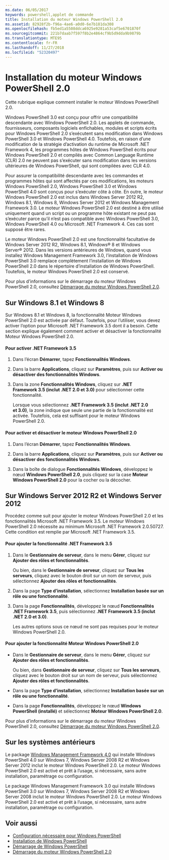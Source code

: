 ```yaml
---
ms.date: 06/05/2017
keywords: powershell,applet de commande
title: Installation du moteur Windows PowerShell 2.0
ms.assetid: 82928f2b-f96a-4ae6-a0d0-6e7b181da308
ms.openlocfilehash: fb5ed1a5508ddca6925e9281a53caf5e6701870f
ms.sourcegitcommit: 221b7daab7f597f8b2e4864cf9b5d9dda9b9879b
ms.translationtype: MTE95
ms.contentlocale: fr-FR
ms.lasthandoff: 11/27/2018
ms.locfileid: "52320497"
---
```

# <a name="installing-the-windows-powershell-20-engine"></a>Installation du moteur Windows PowerShell 2.0
Cette rubrique explique comment installer le moteur Windows PowerShell 2.0.

Windows PowerShell 3.0 est conçu pour offrir une compatibilité descendante avec Windows PowerShell 2.0. Les applets de commande, fournisseurs, composants logiciels enfichables, modules et scripts écrits pour Windows PowerShell 2.0 s’exécutent sans modification dans Windows PowerShell 3.0 et Windows PowerShell 4.0. Toutefois, en raison d’une modification de la stratégie d’activation du runtime de Microsoft .NET Framework 4, les programmes hôtes de Windows PowerShell écrits pour Windows PowerShell 2.0 et compilés avec Common Language Runtime (CLR) 2.0 ne peuvent pas s’exécuter sans modification dans les versions ultérieures de Windows PowerShell, qui sont compilées avec CLR 4.0.

Pour assurer la compatibilité descendante avec les commandes et programmes hôtes qui sont affectés par ces modifications, les moteurs Windows PowerShell 2.0, Windows PowerShell 3.0 et Windows PowerShell 4.0 sont conçus pour s’exécuter côte à côte. En outre, le moteur Windows PowerShell 2.0 est inclus dans Windows Server 2012 R2, Windows 8.1, Windows 8, Windows Server 2012 et Windows Management Framework 3.0. Le moteur Windows PowerShell 2.0 est destiné à être utilisé uniquement quand un script ou un programme hôte existant ne peut pas s’exécuter parce qu’il n’est pas compatible avec Windows PowerShell 3.0, Windows PowerShell 4.0 ou Microsoft .NET Framework 4. Ces cas sont supposé être rares.

Le moteur Windows PowerShell 2.0 est une fonctionnalité facultative de Windows Server 2012 R2, Windows 8.1, Windows® 8 et Windows Server® 2012. Dans les versions antérieures de Windows, quand vous installez Windows Management Framework 3.0, l’installation de Windows PowerShell 3.0 remplace complètement l’installation de Windows PowerShell 2.0 dans le répertoire d’installation de Windows PowerShell. Toutefois, le moteur Windows PowerShell 2.0 est conservé.

Pour plus d’informations sur le démarrage du moteur Windows PowerShell 2.0, consultez [Démarrage du moteur Windows PowerShell 2.0](Starting-the-Windows-PowerShell-2.0-Engine.md).

## <a name="on-windows-81-and-windows-8"></a>Sur Windows 8.1 et Windows 8
Sur Windows 8.1 et Windows 8, la fonctionnalité Moteur Windows PowerShell 2.0 est activée par défaut. Toutefois, pour l’utiliser, vous devez activer l’option pour Microsoft .NET Framework 3.5 dont il a besoin. Cette section explique également comment activer et désactiver la fonctionnalité Moteur Windows PowerShell 2.0.

#### <a name="to-turn-on-net-framework-35"></a>Pour activer .NET Framework 3.5

1. Dans l’écran **Démarrer**, tapez **Fonctionnalités Windows**.

2. Dans la barre **Applications**, cliquez sur **Paramètres**, puis sur **Activer ou désactiver des fonctionnalités Windows**.

3. Dans la zone **Fonctionnalités Windows**, cliquez sur **.NET Framework 3.5 (inclut .NET 2.0 et 3.0)** pour sélectionner cette fonctionnalité.

    Lorsque vous sélectionnez **.NET Framework 3.5 (inclut .NET 2.0 et 3.0)**, la zone indique que seule une partie de la fonctionnalité est activée. Toutefois, cela est suffisant pour le moteur Windows PowerShell 2.0.

#### <a name="to-turn-the-windows-powershell-20-engine-on-and-off"></a>Pour activer et désactiver le moteur Windows PowerShell 2.0

1. Dans l’écran **Démarrer**, tapez **Fonctionnalités Windows**.

2. Dans la barre **Applications**, cliquez sur **Paramètres**, puis sur **Activer ou désactiver des fonctionnalités Windows**.

3. Dans la boîte de dialogue **Fonctionnalités Windows**, développez le nœud **Windows PowerShell 2.0**, puis cliquez sur la case **Moteur Windows PowerShell 2.0** pour la cocher ou la décocher.

## <a name="on-windows-server-2012-r2-and-windows-server-2012"></a>Sur Windows Server 2012 R2 et Windows Server 2012
Procédez comme suit pour ajouter le moteur Windows PowerShell 2.0 et les fonctionnalités Microsoft .NET Framework 3.5. Le moteur Windows PowerShell 2.0 nécessite au minimum Microsoft .NET Framework 2.0.50727. Cette condition est remplie par Microsoft .NET Framework 3.5.

#### <a name="to-add-the-net-framework-35-feature"></a>Pour ajouter la fonctionnalité .NET Framework 3.5

1. Dans le **Gestionnaire de serveur**, dans le menu **Gérer**, cliquez sur **Ajouter des rôles et fonctionnalités**.

    Ou bien, dans le **Gestionnaire de serveur**, cliquez sur **Tous les serveurs**, cliquez avec le bouton droit sur un nom de serveur, puis sélectionnez **Ajouter des rôles et fonctionnalités**.

2. Dans la page **Type d’installation**, sélectionnez **Installation basée sur un rôle ou une fonctionnalité**.

3. Dans la page **Fonctionnalités**, développez le nœud **Fonctionnalités .NET Framework 3.5**, puis sélectionnez **.NET Framework 3.5 (inclut .NET 2.0 et 3.0)**.

    Les autres options sous ce nœud ne sont pas requises pour le moteur Windows PowerShell 2.0.

#### <a name="to-add-the-windows-powershell-20-engine-feature"></a>Pour ajouter la fonctionnalité Moteur Windows PowerShell 2.0

- Dans le **Gestionnaire de serveur**, dans le menu **Gérer**, cliquez sur **Ajouter des rôles et fonctionnalités**.

    Ou bien, dans **Gestionnaire de serveur**, cliquez sur **Tous les serveurs**, cliquez avec le bouton droit sur un nom de serveur, puis sélectionnez **Ajouter des rôles et fonctionnalités**.

- Dans la page **Type d’installation**, sélectionnez **Installation basée sur un rôle ou une fonctionnalité**.

- Dans la page **Fonctionnalités**, développez le nœud **Windows PowerShell (installé)** et sélectionnez **Moteur Windows PowerShell 2.0**.

Pour plus d’informations sur le démarrage du moteur Windows PowerShell 2.0, consultez [Démarrage du moteur Windows PowerShell 2.0](Starting-the-Windows-PowerShell-2.0-Engine.md).

## <a name="on-earlier-systems"></a>Sur les systèmes antérieurs
Le package [Windows Management Framework 4.0](https://go.microsoft.com/fwlink/?LinkID=293881) qui installe Windows PowerShell 4.0 sur Windows 7, Windows Server 2008 R2 et Windows Server 2012 inclut le moteur Windows PowerShell 2.0. Le moteur Windows PowerShell 2.0 est activé et prêt à l’usage, si nécessaire, sans autre installation, paramétrage ou configuration.

Le package Windows Management Framework 3.0 qui installe Windows PowerShell 3.0 sur Windows 7, Windows Server 2008 R2 et Windows Server 2008 inclut le moteur Windows PowerShell 2.0. Le moteur Windows PowerShell 2.0 est activé et prêt à l’usage, si nécessaire, sans autre installation, paramétrage ou configuration.

## <a name="see-also"></a>Voir aussi
- [Configuration nécessaire pour Windows PowerShell](Windows-PowerShell-System-Requirements.md)
- [Installation de Windows PowerShell](Installing-Windows-PowerShell.md)
- [Démarrage de Windows PowerShell](https://technet.microsoft.com/en-us/library/8ec8c2d7-8e7c-4722-a3d2-498fe5739a8e)
- [Démarrage du moteur Windows PowerShell 2.0](Starting-the-Windows-PowerShell-2.0-Engine.md)